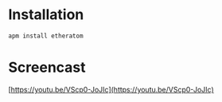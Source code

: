 # Installation
`apm install etheratom`

# Screencast
[https://youtu.be/VScp0-JoJIc](https://youtu.be/VScp0-JoJIc)
